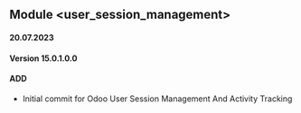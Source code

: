 ## Module <user_session_management>

#### 20.07.2023
#### Version 15.0.1.0.0
#### ADD
- Initial commit for Odoo User Session Management And Activity Tracking
